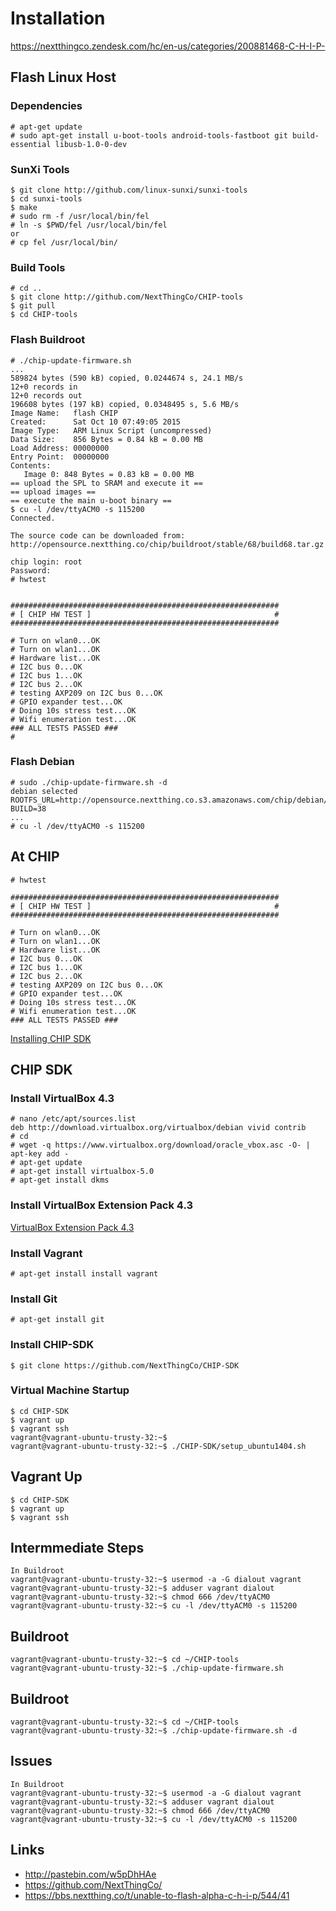 Installation
==

https://nextthingco.zendesk.com/hc/en-us/categories/200881468-C-H-I-P-

## Flash Linux Host

### Dependencies

    # apt-get update
    # sudo apt-get install u-boot-tools android-tools-fastboot git build-essential libusb-1.0-0-dev

### SunXi Tools

    $ git clone http://github.com/linux-sunxi/sunxi-tools
    $ cd sunxi-tools
    $ make
    # sudo rm -f /usr/local/bin/fel
    # ln -s $PWD/fel /usr/local/bin/fel
    or
    # cp fel /usr/local/bin/

### Build Tools

    # cd ..
    $ git clone http://github.com/NextThingCo/CHIP-tools
    $ git pull
    $ cd CHIP-tools
    
### Flash Buildroot
    
    # ./chip-update-firmware.sh
    ...
    589824 bytes (590 kB) copied, 0.0244674 s, 24.1 MB/s
    12+0 records in
    12+0 records out
    196608 bytes (197 kB) copied, 0.0348495 s, 5.6 MB/s
    Image Name:   flash CHIP
    Created:      Sat Oct 10 07:49:05 2015
    Image Type:   ARM Linux Script (uncompressed)
    Data Size:    856 Bytes = 0.84 kB = 0.00 MB
    Load Address: 00000000
    Entry Point:  00000000
    Contents:
       Image 0: 848 Bytes = 0.83 kB = 0.00 MB
    == upload the SPL to SRAM and execute it ==
    == upload images ==
    == execute the main u-boot binary ==
    $ cu -l /dev/ttyACM0 -s 115200
    Connected.
    
    The source code can be downloaded from:
    http://opensource.nextthing.co/chip/buildroot/stable/68/build68.tar.gz
    
    chip login: root
    Password: 
    # hwtest
    
    
    ############################################################
    # [ CHIP HW TEST ]                                         #
    ############################################################
    
    # Turn on wlan0...OK
    # Turn on wlan1...OK
    # Hardware list...OK      
    # I2C bus 0...OK
    # I2C bus 1...OK
    # I2C bus 2...OK
    # testing AXP209 on I2C bus 0...OK
    # GPIO expander test...OK
    # Doing 10s stress test...OK
    # Wifi enumeration test...OK
    ### ALL TESTS PASSED ###
    # 

### Flash Debian
    
    # sudo ./chip-update-firmware.sh -d
    debian selected
    ROOTFS_URL=http://opensource.nextthing.co.s3.amazonaws.com/chip/debian/stable/38
    BUILD=38
    ...
    # cu -l /dev/ttyACM0 -s 115200

    
## At CHIP

    # hwtest

    ############################################################
    # [ CHIP HW TEST ]                                         #
    ############################################################
    
    # Turn on wlan0...OK
    # Turn on wlan1...OK
    # Hardware list...OK      
    # I2C bus 0...OK
    # I2C bus 1...OK
    # I2C bus 2...OK
    # testing AXP209 on I2C bus 0...OK
    # GPIO expander test...OK
    # Doing 10s stress test...OK
    # Wifi enumeration test...OK
    ### ALL TESTS PASSED ###


[Installing CHIP SDK](https://nextthingco.zendesk.com/hc/en-us/articles/210863457-Installing-C-H-I-P-SDK-)

## CHIP SDK

### Install VirtualBox 4.3
    
    # nano /etc/apt/sources.list
    deb http://download.virtualbox.org/virtualbox/debian vivid contrib
    # cd
    # wget -q https://www.virtualbox.org/download/oracle_vbox.asc -O- | apt-key add -
    # apt-get update
    # apt-get install virtualbox-5.0
    # apt-get install dkms

### Install VirtualBox Extension Pack 4.3

[VirtualBox Extension Pack 4.3](http://download.virtualbox.org/virtualbox/4.3.30/Oracle_VM_VirtualBox_Extension_Pack-4.3.30-101610.vbox-extpack)

### Install Vagrant

    # apt-get install install vagrant

### Install Git

    # apt-get install git

### Install CHIP-SDK

    $ git clone https://github.com/NextThingCo/CHIP-SDK

### Virtual Machine Startup

    $ cd CHIP-SDK
    $ vagrant up
    $ vagrant ssh
    vagrant@vagrant-ubuntu-trusty-32:~$ 
    vagrant@vagrant-ubuntu-trusty-32:~$ ./CHIP-SDK/setup_ubuntu1404.sh

## Vagrant Up

    $ cd CHIP-SDK
    $ vagrant up
    $ vagrant ssh

## Intermmediate Steps

    In Buildroot
    vagrant@vagrant-ubuntu-trusty-32:~$ usermod -a -G dialout vagrant
    vagrant@vagrant-ubuntu-trusty-32:~$ adduser vagrant dialout
    vagrant@vagrant-ubuntu-trusty-32:~$ chmod 666 /dev/ttyACM0
    vagrant@vagrant-ubuntu-trusty-32:~$ cu -l /dev/ttyACM0 -s 115200

## Buildroot

    vagrant@vagrant-ubuntu-trusty-32:~$ cd ~/CHIP-tools
    vagrant@vagrant-ubuntu-trusty-32:~$ ./chip-update-firmware.sh


## Buildroot

    vagrant@vagrant-ubuntu-trusty-32:~$ cd ~/CHIP-tools
    vagrant@vagrant-ubuntu-trusty-32:~$ ./chip-update-firmware.sh -d

## Issues

    In Buildroot
    vagrant@vagrant-ubuntu-trusty-32:~$ usermod -a -G dialout vagrant
    vagrant@vagrant-ubuntu-trusty-32:~$ adduser vagrant dialout
    vagrant@vagrant-ubuntu-trusty-32:~$ chmod 666 /dev/ttyACM0
    vagrant@vagrant-ubuntu-trusty-32:~$ cu -l /dev/ttyACM0 -s 115200

## Links

- http://pastebin.com/w5pDhHAe
- https://github.com/NextThingCo/
- https://bbs.nextthing.co/t/unable-to-flash-alpha-c-h-i-p/544/41
